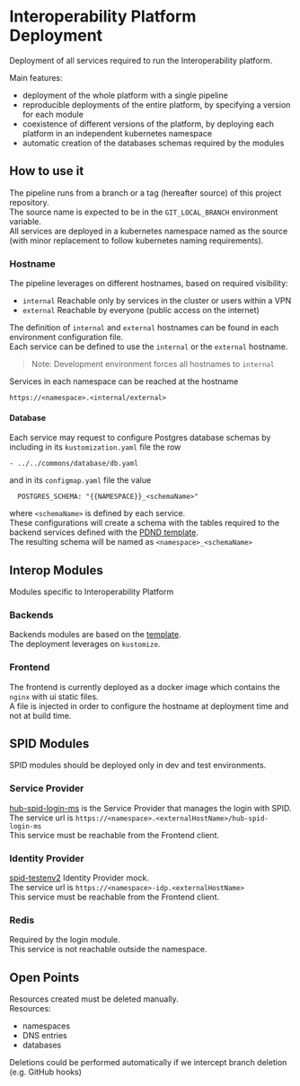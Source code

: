 # Interoperability Platform Deployment
Deployment of all services required to run the Interoperability platform.

Main features:
- deployment of the whole platform with a single pipeline
- reproducible deployments of the entire platform, by specifying a version for each module
- coexistence of different versions of the platform, by deploying each platform in an independent kubernetes namespace
- automatic creation of the databases schemas required by the modules


## How to use it
The pipeline runs from a branch or a tag (hereafter source) of this project repository.\
The source name is expected to be in the `GIT_LOCAL_BRANCH` environment variable.\
All services are deployed in a kubernetes namespace named as the source (with minor replacement to follow kubernetes naming requirements).

### Hostname
The pipeline leverages on different hostnames, based on required visibility:
- `internal` Reachable only by services in the cluster or users within a VPN
- `external` Reachable by everyone (public access on the internet)

The definition of `internal` and `external` hostnames can be found in each environment configuration file.\
Each service can be defined to use the `internal` or the `external` hostname.
> Note: Development environment forces all hostnames to `internal`

Services in each namespace can be reached at the hostname
```
https://<namespace>.<internal/external>
```


#### Database
Each service may request to configure Postgres database schemas by including in its `kustomization.yaml` file the row
```
- ../../commons/database/db.yaml
```
and in its `configmap.yaml` file the value
```
  POSTGRES_SCHEMA: "{{NAMESPACE}}_<schemaName>"
```
where `<schemaName>` is defined by each service.\
These configurations will create a schema with the tables required to the backend services defined with the [PDND template](https://github.com/pagopa/pdnd-uservice-rest-template).\
The resulting schema will be named as
`<namespace>_<schemaName>`

## Interop Modules
Modules specific to Interoperability Platform

### Backends
Backends modules are based on the [template](https://github.com/pagopa/pdnd-uservice-rest-template).\
The deployment leverages on `kustomize`.

### Frontend
The frontend is currently deployed as a docker image which contains the `nginx` with ui static files.\
A file is injected in order to configure the hostname at deployment time and not at build time.

## SPID Modules
SPID modules should be deployed only in dev and test environments.

### Service Provider
[hub-spid-login-ms](https://github.com/pagopa/hub-spid-login-ms) is the Service Provider that manages the login with SPID.\
The service url is `https://<namespace>.<externalHostName>/hub-spid-login-ms`\
This service must be reachable from the Frontend client.

### Identity Provider
[spid-testenv2](https://github.com/italia/spid-testenv2) Identity Provider mock.\
The service url is `https://<namespace>-idp.<externalHostName>`\
This service must be reachable from the Frontend client.

### Redis
Required by the login module.\
This service is not reachable outside the namespace.


## Open Points
Resources created must be deleted manually.\
Resources:
- namespaces
- DNS entries
- databases

Deletions could be performed automatically if we intercept branch deletion (e.g. GitHub hooks)